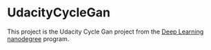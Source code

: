 # UdacityCycleGan
This project is the Udacity Cycle Gan project from the [Deep Learning nanodegree](https://www.udacity.com/course/deep-learning-nanodegree--nd101) program. 
